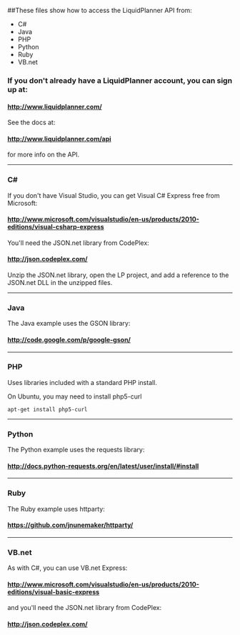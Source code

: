 ##These files show how to access the LiquidPlanner API from:

* C#
* Java
* PHP
* Python
* Ruby
* VB.net

### If you don't already have a LiquidPlanner account, you can sign up at:

####  http://www.liquidplanner.com/

See the docs at:

####  http://www.liquidplanner.com/api

for more info on the API.

- - -

### C# 

If you don't have Visual Studio, you can get Visual C# Express free from Microsoft:

####  http://www.microsoft.com/visualstudio/en-us/products/2010-editions/visual-csharp-express

You'll need the JSON.net library from CodePlex:

####  http://json.codeplex.com/

Unzip the JSON.net library, open the LP project, and add a reference to the
JSON.net DLL in the unzipped files. 

- - -

### Java

The Java example uses the GSON library:

####  http://code.google.com/p/google-gson/

- - -

### PHP

Uses libraries included with a standard PHP install.

On Ubuntu, you may need to install php5-curl

    apt-get install php5-curl

- - -

### Python

The Python example uses the requests library:

####  http://docs.python-requests.org/en/latest/user/install/#install

- - -

### Ruby

The Ruby example uses httparty:

####  https://github.com/jnunemaker/httparty/

- - -

### VB.net

As with C#, you can use VB.net Express:

####  http://www.microsoft.com/visualstudio/en-us/products/2010-editions/visual-basic-express

and you'll need the JSON.net library from CodePlex:

####  http://json.codeplex.com/
